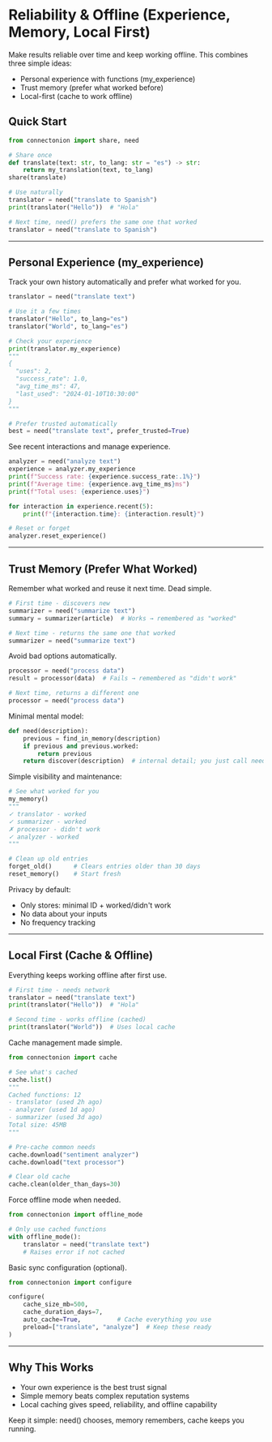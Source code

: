 # Reliability & Offline (Experience, Memory, Local First)

Make results reliable over time and keep working offline. This combines three simple ideas:
- Personal experience with functions (my_experience)
- Trust memory (prefer what worked before)
- Local-first (cache to work offline)

## Quick Start

```python
from connectonion import share, need

# Share once
def translate(text: str, to_lang: str = "es") -> str:
    return my_translation(text, to_lang)
share(translate)

# Use naturally
translator = need("translate to Spanish")
print(translator("Hello"))  # "Hola"

# Next time, need() prefers the same one that worked
translator = need("translate to Spanish")
```

---

## Personal Experience (my_experience)

Track your own history automatically and prefer what worked for you.

```python
translator = need("translate text")

# Use it a few times
translator("Hello", to_lang="es")
translator("World", to_lang="es")

# Check your experience
print(translator.my_experience)
"""
{
  "uses": 2,
  "success_rate": 1.0,
  "avg_time_ms": 47,
  "last_used": "2024-01-10T10:30:00"
}
"""

# Prefer trusted automatically
best = need("translate text", prefer_trusted=True)
```

See recent interactions and manage experience.

```python
analyzer = need("analyze text")
experience = analyzer.my_experience
print(f"Success rate: {experience.success_rate:.1%}")
print(f"Average time: {experience.avg_time_ms}ms")
print(f"Total uses: {experience.uses}")

for interaction in experience.recent(5):
    print(f"{interaction.time}: {interaction.result}")

# Reset or forget
analyzer.reset_experience()
```

---

## Trust Memory (Prefer What Worked)

Remember what worked and reuse it next time. Dead simple.

```python
# First time - discovers new
summarizer = need("summarize text")
summary = summarizer(article)  # Works → remembered as "worked"

# Next time - returns the same one that worked
summarizer = need("summarize text")
```

Avoid bad options automatically.

```python
processor = need("process data")
result = processor(data)  # Fails → remembered as "didn't work"

# Next time, returns a different one
processor = need("process data")
```

Minimal mental model:

```python
def need(description):
    previous = find_in_memory(description)
    if previous and previous.worked:
        return previous
    return discover(description)  # internal detail; you just call need()
```

Simple visibility and maintenance:

```python
# See what worked for you
my_memory()
"""
✓ translator - worked
✓ summarizer - worked  
✗ processor - didn't work
✓ analyzer - worked
"""

# Clean up old entries
forget_old()      # Clears entries older than 30 days
reset_memory()    # Start fresh
```

Privacy by default:
- Only stores: minimal ID + worked/didn't work
- No data about your inputs
- No frequency tracking

---

## Local First (Cache & Offline)

Everything keeps working offline after first use.

```python
# First time - needs network
translator = need("translate text")
print(translator("Hello"))  # "Hola"

# Second time - works offline (cached)
print(translator("World"))  # Uses local cache
```

Cache management made simple.

```python
from connectonion import cache

# See what's cached
cache.list()
"""
Cached functions: 12
- translator (used 2h ago)
- analyzer (used 1d ago)
- summarizer (used 3d ago)
Total size: 45MB
"""

# Pre-cache common needs
cache.download("sentiment analyzer")
cache.download("text processor")

# Clear old cache
cache.clean(older_than_days=30)
```

Force offline mode when needed.

```python
from connectonion import offline_mode

# Only use cached functions
with offline_mode():
    translator = need("translate text")
    # Raises error if not cached
```

Basic sync configuration (optional).

```python
from connectonion import configure

configure(
    cache_size_mb=500,
    cache_duration_days=7,
    auto_cache=True,          # Cache everything you use
    preload=["translate", "analyze"]  # Keep these ready
)
```

---

## Why This Works

- Your own experience is the best trust signal
- Simple memory beats complex reputation systems
- Local caching gives speed, reliability, and offline capability

Keep it simple: need() chooses, memory remembers, cache keeps you running.
